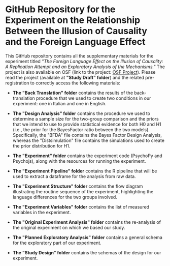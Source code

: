 # GitHub Repository for the Experiment on the Relationship Between the Illusion of Causality and the Foreign Language Effect

This GitHub repository contains all the supplementary materials for the experiment titled *"The Foreign Language Effect on the Illusion of Causality: A Replication Attempt and an Exploratory Analysis of the Mechanisms."* The project is also available on OSF (link to the project: [OSF Project](https://osf.io/hvgkx/?view_only=7098178875224cf3b0b6890b209432ea)). Please read the project (available at **"Study Draft" folder**) and the related pre-registration to correctly access the following materials:

- **The "Back Translation" folder** contains the results of the back-translation procedure that we used to create two conditions in our experiment: one in Italian and one in English.
  
- **The "Design Analysis" folder** contains the procedure we used to determine a sample size for the two-group comparison and the priors that we intend to use to provide statistical evidence for both H0 and H1 (i.e., the prior for the BayesFactor ratio between the two models). Specifically, the "BFDA" file contains the Bayes Factor Design Analysis, whereas the "Distsimulation" file contains the simulations used to create the prior distribution for H1.
  
-  **The "Experiment" folder** contains the experiment code (PsychoPy and Psychojs), along with the resources for running the experiment.
    
- **The "Experiment Pipeline" folder** contains the R pipeline that will be used to extract a dataframe for the analysis from raw data.

- **The "Experiment Structure" folder** contains the flow diagram illustrating the routine sequence of the experiment, highlighting the language differences for the two groups involved.

-  **The "Experiment Variables" folder** contains the list of measured variables in the experiment.
  
- **The "Original Experiment Analysis" folder** contains the re-analysis of the original experiment on which we based our study.

- **The "Planned Exploratory Analysis" folder** contains a general schema for the exploratory part of our experiment.
 
- **The "Study Design" folder** contains the schemas of the design for our experiment.
